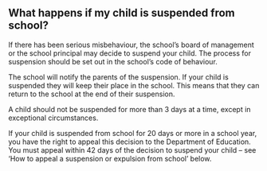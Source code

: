 ##  What happens if my child is suspended from school?

If there has been serious misbehaviour, the school’s board of management or
the school principal may decide to suspend your child. The process for
suspension should be set out in the school’s code of behaviour.

The school will notify the parents of the suspension. If your child is
suspended they will keep their place in the school. This means that they can
return to the school at the end of their suspension.

A child should not be suspended for more than 3 days at a time, except in
exceptional circumstances.

If your child is suspended from school for 20 days or more in a school year,
you have the right to appeal this decision to the Department of Education. You
must appeal within 42 days of the decision to suspend your child – see ‘How to
appeal a suspension or expulsion from school’ below.
